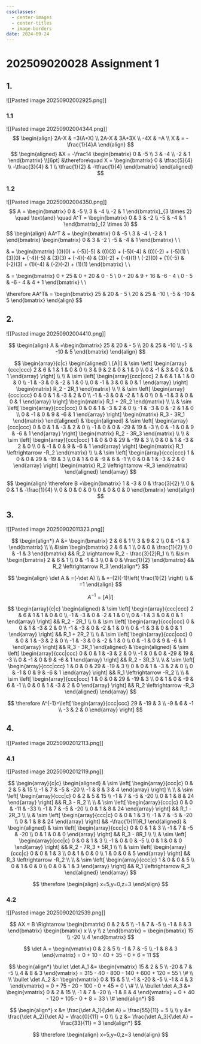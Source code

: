 ```yaml
---
cssclasses:
  - center-images
  - center-titles
  - image-borders
date: 2024-09-24
---
```


# 202509020028 Assignment 1

## 1.

![[Pasted image 20250902002925.png]]

### 1.1
![[Pasted image 20250902004344.png]]
$$
\begin{align}
2A-X & =3(A+X) \\
2A-X  &  3A+3X \\
-4X & =A \\
X & = -\frac{1}{4}A
\end{align}
$$
$$
\begin{aligned}
&X = -\frac14
\begin{bmatrix}
0 & -5 \\
3 & -4 \\
-2 & 1
\end{bmatrix}
\\[6pt]
&\therefore\quad
X =
\begin{bmatrix}
0 & \tfrac{5}{4} \\
-\tfrac{3}{4} & 1 \\
\tfrac{1}{2} & -\tfrac{1}{4}
\end{bmatrix}
\end{aligned}
$$

<div style="page-break-after: always;"></div>

### 1.2
![[Pasted image 20250902004350.png]]
$$
A = \begin{bmatrix} 0 & -5 \\ 3 & -4 \\ -2 & 1 \end{bmatrix}_{3 \times 2} \quad \text{and} \quad A^T = \begin{bmatrix} 0 & 3 & -2 \\ -5 & -4 & 1 \end{bmatrix}_{2 \times 3}
$$
$$
\begin{align}
AA^T  & = \begin{bmatrix} 0 & -5 \\ 3 & -4 \\ -2 & 1 \end{bmatrix} \begin{bmatrix} 0 & 3 & -2 \\ -5 & -4 & 1 \end{bmatrix} \\ \\

 & = \begin{bmatrix} (0)(0) + (-5)(-5) & (0)(3) + (-5)(-4) & (0)(-2) + (-5)(1) \\ (3)(0) + (-4)(-5) & (3)(3) + (-4)(-4) & (3)(-2) + (-4)(1) \\ (-2)(0) + (1)(-5) & (-2)(3) + (1)(-4) & (-2)(-2) + (1)(1) \end{bmatrix} \\ \\

& = \begin{bmatrix}
0 + 25 & 0 + 20 & 0 - 5 \\
0 + 20 & 9 + 16 & -6 - 4 \\
0 - 5 & -6 - 4 & 4 + 1
\end{bmatrix} \\ \\

\therefore AA^T& = \begin{bmatrix}
25 & 20 & - 5 \\
20 & 25 & -10 \\
-5 & -10 & 5
\end{bmatrix}
\end{align}
$$

<div style="page-break-after: always;"></div>

## 2.
![[Pasted image 20250902004410.png]]

$$
\begin{align}
A  & =\begin{bmatrix}
25 & 20 & - 5 \\
20 & 25 & -10 \\
-5 & -10 & 5
\end{bmatrix}
\end{align}
$$

$$
\begin{array}{c|c}
\begin{aligned}
\ [A|I] & \sim \left[
\begin{array}{ccc|ccc}
2 & 6 & 1 & 1 & 0 & 0 \\
3 & 9 & 2 & 0 & 1 & 0 \\
0 & -1 & 3 & 0 & 0 & 1
\end{array}
\right] \\ \\
& \sim \left[
\begin{array}{ccc|ccc}
2 & 6 & 1 & 1 & 0 & 0 \\
-1 & -3 & 0 & -2 & 1 & 0 \\
0 & -1 & 3 & 0 & 0 & 1
\end{array}
\right] \begin{matrix} R_2 - 2R_1 \end{matrix} \\ \\
& \sim \left[
\begin{array}{ccc|ccc}
0 & 0 & 1 & -3 & 2 & 0 \\
-1 & -3 & 0 & -2 & 1 & 0 \\
0 & -1 & 3 & 0 & 0 & 1
\end{array}
\right] \begin{matrix} R_1 + 2R_2 \end{matrix} \\ \\
& \sim \left[
\begin{array}{ccc|ccc}
0 & 0 & 1 & -3 & 2 & 0 \\
-1 & -3 & 0 & -2 & 1 & 0 \\
0 & -1 & 0 & 9 & -6 & 1
\end{array}
\right] \begin{matrix} R_3 - 3R_1 \end{matrix}
\end{aligned}
&
\begin{aligned}
& \sim \left[
\begin{array}{ccc|ccc}
0 & 0 & 1 & -3 & 2 & 0 \\
-1 & 0 & 0 & -29 & 19 & -3 \\
0 & -1 & 0 & 9 & -6 & 1
\end{array}
\right] \begin{matrix} R_2 - 3R_3 \end{matrix} \\ \\
& \sim \left[
\begin{array}{ccc|ccc}
1 & 0 & 0 & 29 & -19 & 3 \\
0 & 0 & 1 & -3 & 2 & 0 \\
0 & -1 & 0 & 9 & -6 & 1
\end{array}
\right] \begin{matrix} R_1 \leftrightarrow -R_2 \end{matrix} \\ \\
& \sim \left[
\begin{array}{ccc|ccc}
1 & 0 & 0 & 29 & -19 & 3 \\
0 & 1 & 0 & -9 & 6 & -1 \\
0 & 0 & 1 & -3 & 2 & 0
\end{array}
\right] \begin{matrix} R_2 \leftrightarrow -R_3 \end{matrix}
\end{aligned}
\end{array}
$$


$$
\begin{align}
\therefore B =\begin{bmatrix} 1 & -3 & 0 & \frac{3}{2} \\ 0 & 0 & 1 & -\frac{1}{4} \\ 0 & 0 & 0 & 0 \\ 0 & 0 & 0 & 0 \end{bmatrix}
\end{align}
$$

<div style="page-break-after: always;"></div>

## 3. 

![[Pasted image 20250902011323.png]]

$$ \begin{align*} A &= \begin{bmatrix} 2 & 6 & 1 \\ 3 & 9 & 2 \\ 0 & -1 & 3 \end{bmatrix} \\ \\ &\sim \begin{bmatrix} 2 & 6 & 1 \\ 0 & 0 & \frac{1}{2} \\ 0 & -1 & 3 \end{bmatrix} && R_2 \rightarrow R_2 - \frac{3}{2}R_1 \\ \\ &\sim \begin{bmatrix} 2 & 6 & 1 \\ 0 & -1 & 3 \\ 0 & 0 & \frac{1}{2} \end{bmatrix} && R_2 \leftrightarrow R_3 \end{align*} $$

$$
\begin{align}
\det A & =(-\det A) \\
 & =-(2)(-1)\left( \frac{1}{2} \right) \\
 & =1
\end{align}
$$

$$
A^{-1}=[A|I]
$$

$$
\begin{array}{c|c}
\begin{aligned}
& \sim \left[
\begin{array}{ccc|ccc}
2 & 6 & 1 & 1 & 0 & 0 \\
-1 & -3 & 0 & -2 & 1 & 0 \\
0 & -1 & 3 & 0 & 0 & 1
\end{array}
\right] && R_2 - 2R_1 \\ \\
& \sim \left[
\begin{array}{ccc|ccc}
0 & 0 & 1 & -3 & 2 & 0 \\
-1 & -3 & 0 & -2 & 1 & 0 \\
0 & -1 & 3 & 0 & 0 & 1
\end{array}
\right] && R_1 + 2R_2 \\ \\
& \sim \left[
\begin{array}{ccc|ccc}
0 & 0 & 1 & -3 & 2 & 0 \\
-1 & -3 & 0 & -2 & 1 & 0 \\
0 & -1 & 0 & 9 & -6 & 1
\end{array}
\right] && R_3 - 3R_1
\end{aligned}
&
\begin{aligned}
& \sim \left[
\begin{array}{ccc|ccc}
0 & 0 & 1 & -3 & 2 & 0 \\
-1 & 0 & 0 & -29 & 19 & -3 \\
0 & -1 & 0 & 9 & -6 & 1
\end{array}
\right] && R_2 - 3R_3 \\ \\
& \sim \left[
\begin{array}{ccc|ccc}
1 & 0 & 0 & 29 & -19 & 3 \\
0 & 0 & 1 & -3 & 2 & 0 \\
0 & -1 & 0 & 9 & -6 & 1
\end{array}
\right] && R_1 \leftrightarrow -R_2 \\ \\
& \sim \left[
\begin{array}{ccc|ccc}
1 & 0 & 0 & 29 & -19 & 3 \\
0 & 1 & 0 & -9 & 6 & -1 \\
0 & 0 & 1 & -3 & 2 & 0
\end{array}
\right] && R_2 \leftrightarrow -R_3
\end{aligned}
\end{array}
$$

$$
\therefore A^{-1}=\left[
\begin{array}{ccc|ccc}
29 & -19 & 3 \\
-9 & 6 & -1 \\
-3 & 2 & 0
\end{array}
\right]
$$

<div style="page-break-after: always;"></div>

## 4.

![[Pasted image 20250902012113.png]]

### 4.1
![[Pasted image 20250902012119.png]]

$$
\begin{array}{c|c}
\begin{aligned}
& \sim \left[
\begin{array}{ccc|c}
0 & 2 & 5 & 15 \\
-1 & 7 & -5 & -20 \\
-1 & 8 & 3 & 4
\end{array}
\right] \\ \\
& \sim \left[
\begin{array}{ccc|c}
0 & 2 & 5 & 15 \\
-1 & 7 & -5 & -20 \\
0 & 1 & 8 & 24
\end{array}
\right] && R_3 - R_2 \\ \\
& \sim \left[
\begin{array}{ccc|c}
0 & 0 & -11 & -33 \\
-1 & 7 & -5 & -20 \\
0 & 1 & 8 & 24
\end{array}
\right] && R_1 - 2R_3 \\ \\
& \sim \left[
\begin{array}{ccc|c}
0 & 0 & 1 & 3 \\
-1 & 7 & -5 & -20 \\
0 & 1 & 8 & 24
\end{array}
\right] && -\frac{1}{11}R_1
\end{aligned}
&
\begin{aligned}
& \sim \left[
\begin{array}{ccc|c}
0 & 0 & 1 & 3 \\
-1 & 7 & -5 & -20 \\
0 & 1 & 0 & 0
\end{array}
\right] && R_3 - 8R_1 \\ \\
& \sim \left[
\begin{array}{ccc|c}
0 & 0 & 1 & 3 \\
-1 & 0 & 0 & -5 \\
0 & 1 & 0 & 0
\end{array}
\right] && R_2 - 7R_3 + 5R_1 \\ \\
& \sim \left[
\begin{array}{ccc|c}
0 & 0 & 1 & 3 \\
0 & 1 & 0 & 0 \\
1 & 0 & 0 & 5
\end{array}
\right] && R_3 \leftrightarrow -R_2 \\ \\
& \sim \left[
\begin{array}{ccc|c}
1 & 0 & 0 & 5 \\
0 & 1 & 0 & 0 \\
0 & 0 & 1 & 3
\end{array}
\right] && R_1 \leftrightarrow R_3
\end{aligned}
\end{array}
$$

$$
\therefore \begin{align}
x=5,y=0,z=3
\end{align}
$$

<div style="page-break-after: always;"></div>

### 4.2
![[Pasted image 20250902012539.png]]

$$
AX = B \Rightarrow \begin{bmatrix} 0 & 2 & 5 \\ -1 & 7 & -5 \\ -1 & 8 & 3 \end{bmatrix} \begin{bmatrix} x \\ y \\ z \end{bmatrix} = \begin{bmatrix} 15 \\ -20 \\ 4 \end{bmatrix}
$$

$$ \det A = \begin{vmatrix} 0 & 2 & 5 \\ -1 & 7 & -5 \\ -1 & 8 & 3 \end{vmatrix} = 0 + 10 - 40 + 35 - 0 + 6 = 11 $$

$$
\begin{align*}
\bullet \det A_1 &= \begin{vmatrix} 15 & 2 & 5 \\ -20 & 7 & -5 \\ 4 & 8 & 3 \end{vmatrix} = 315 - 40 - 800 - 140 + 600 + 120 = 55 \ \# \\ \\
\bullet \det A_2 &= \begin{vmatrix} 0 & 15 & 5 \\ -1 & -20 & -5 \\ -1 & 4 & 3 \end{vmatrix} = 0 + 75 - 20 - 100 - 0 + 45 = 0 \ \# \\ \\
\bullet \det A_3 &= \begin{vmatrix} 0 & 2 & 15 \\ -1 & 7 & -20 \\ -1 & 8 & 4 \end{vmatrix} = 0 + 40 - 120 + 105 - 0 + 8 = 33 \ \#
\end{align*}
$$

$$
\begin{align*}
x &= \frac{\det A_1}{\det A} = \frac{55}{11} = 5 \\ \\
y &= \frac{\det A_2}{\det A} = \frac{0}{11} = 0 \\ \\
z &= \frac{\det A_3}{\det A} = \frac{33}{11} = 3
\end{align*}
$$

$$
\therefore \begin{align}
x=5,y=0,z=3
\end{align}
$$
